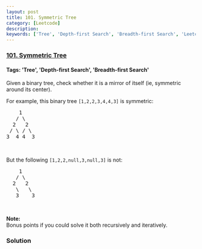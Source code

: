 ```yaml
---
layout: post
title: 101. Symmetric Tree
category: [Leetcode]
description: 
keywords: ['Tree', 'Depth-first Search', 'Breadth-first Search', 'Leetcode', 'Easy']
---
```

### [101. Symmetric Tree](https://leetcode.com/problems/symmetric-tree)

#### Tags: 'Tree', 'Depth-first Search', 'Breadth-first Search'

<div class="content__u3I1 question-content__JfgR"><div><p>Given a binary tree, check whether it is a mirror of itself (ie, symmetric around its center).</p>
<p>For example, this binary tree <code>[1,2,2,3,4,4,3]</code> is symmetric:</p>
<pre>    1
   / \
  2   2
 / \ / \
3  4 4  3
</pre>
<p> </p>
<p>But the following <code>[1,2,2,null,3,null,3]</code> is not:</p>
<pre>    1
   / \
  2   2
   \   \
   3    3
</pre>
<p> </p>
<p><b>Note:</b><br/>
Bonus points if you could solve it both recursively and iteratively.</p>
</div></div>

### Solution
